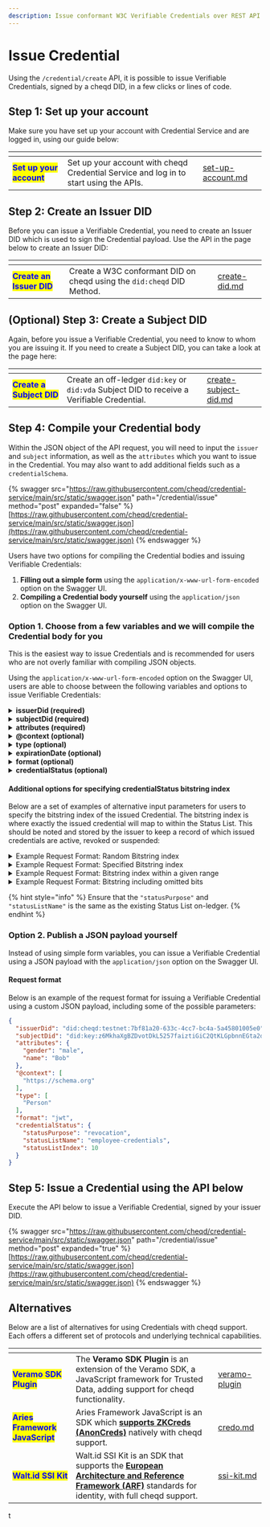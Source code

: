 ```yaml
---
description: Issue conformant W3C Verifiable Credentials over REST API
---
```


# Issue Credential

Using the `/credential/create` API, it is possible to issue Verifiable Credentials, signed by a cheqd DID, in a few clicks or lines of code.&#x20;

## Step 1: Set up your account

Make sure you have set up your account with Credential Service and are logged in, using our guide below:

<table data-card-size="large" data-view="cards"><thead><tr><th></th><th></th><th data-hidden data-card-target data-type="content-ref"></th></tr></thead><tbody><tr><td><mark style="color:blue;"><strong>Set up your account</strong></mark></td><td>Set up your account with cheqd Credential Service and log in to start using the APIs.</td><td><a href="../set-up-account.md">set-up-account.md</a></td></tr></tbody></table>

## Step 2: Create an Issuer DID

Before you can issue a Verifiable Credential, you need to create an Issuer DID which is used to sign the Credential payload. Use the API in the page below to create an Issuer DID:

<table data-card-size="large" data-view="cards"><thead><tr><th></th><th></th><th data-hidden data-card-target data-type="content-ref"></th></tr></thead><tbody><tr><td><mark style="color:blue;"><strong>Create an Issuer DID</strong></mark></td><td>Create a W3C conformant DID on cheqd using the <code>did:cheqd</code> DID Method.</td><td><a href="../dids/create-did.md">create-did.md</a></td></tr></tbody></table>

## (Optional) Step 3: Create a Subject DID

Again, before you issue a Verifiable Credential, you need to know to whom you are issuing it. If you need to create a Subject DID, you can take a look at the page here:

<table data-card-size="large" data-view="cards"><thead><tr><th></th><th></th><th data-hidden data-card-target data-type="content-ref"></th></tr></thead><tbody><tr><td><mark style="color:blue;"><strong>Create a Subject DID</strong></mark></td><td>Create an off-ledger <code>did:key</code> or <code>did:vda</code> Subject DID to receive a Verifiable Credential.</td><td><a href="../dids/create-subject-did.md">create-subject-did.md</a></td></tr></tbody></table>

## Step 4: Compile your Credential body

Within the JSON object of the API request, you will need to input the `issuer` and `subject` information, as well as the `attributes` which you want to issue in the Credential. You may also want to add additional fields such as a `credentialSchema`.

{% swagger src="https://raw.githubusercontent.com/cheqd/credential-service/main/src/static/swagger.json" path="/credential/issue" method="post" expanded="false" %}
[https://raw.githubusercontent.com/cheqd/credential-service/main/src/static/swagger.json](https://raw.githubusercontent.com/cheqd/credential-service/main/src/static/swagger.json)
{% endswagger %}

Users have two options for compiling the Credential bodies and issuing Verifiable Credentials:

1. **Filling out a simple form** using the `application/x-www-url-form-encoded` option on the Swagger UI.
2. **Compiling a Credential body yourself** using the `application/json` option on the Swagger UI.

### Option 1. Choose from a few variables and we will compile the Credential body for you

This is the easiest way to issue Credentials and is recommended for users who are not overly familiar with compiling JSON objects.&#x20;

Using the `application/x-www-url-form-encoded` option on the Swagger UI, users are able to choose between the following variables and options to issue Verifiable Credentials:

<details>

<summary><strong>issuerDid (required)</strong></summary>

This is the DID of the Credential issuer, created in [Step 2](issue-credential.md#step-2-create-an-issuer-did). This needs to be a `did:cheqd` DID. For example:

```json
did:cheqd:testnet:7bf81a20-633c-4cc7-bc4a-5a45801005e0
```

</details>

<details>

<summary><strong>subjectDid (required)</strong></summary>

This is the DID of the Credential subject, created in [Step ](issue-credential.md#step-2-create-an-issuer-did)[3](issue-credential.md#optional-step-3-create-a-subject-did). This needs to be a `did:key` or `did:vda` DID. For example:

```json
did:key:z6MkhaXgBZDvotDkL5257faiztiGiC2QtKLGpbnnEGta2doK
```

</details>

<details>

<summary><strong>attributes (required)</strong></summary>

These are the claims or attributes attested to within the Verifiable Credential. This must be a JSON object, following the [syntax defined in the Verifiable Credential Data Model](https://www.w3.org/TR/vc-data-model/). For example:

```json
{
  "name": "Bob",
  "gender": "male"
}
```

</details>

<details>

<summary><strong>@context (optional)</strong></summary>

This is an optional property that defines semantic information about the Credential, conforming to the [@contexts section of the Verifiable Credential Data Model](https://www.w3.org/TR/vc-data-model/#contexts). For example:

```json
https://www.w3.org/2018/credentials/v1
```

</details>

<details>

<summary><strong>type (optional)</strong></summary>

This is an optional property that defines information about the type of Verifiable Credential, conforming to the [types section of the Verifiable Credential Data Model](https://www.w3.org/TR/vc-data-model/#types). For example:

```json
VerifiableCredential
```

</details>

<details>

<summary><strong>expirationDate (optional)</strong></summary>

This is an optional property that defines information about the expiration date of a Verifiable Credential, conforming to the [expiration section of the Verifiable Credentials Data Model](https://www.w3.org/TR/vc-data-model/#expiration). For example:

```json
2023-06-08T13:49:28.000Z
```

</details>

<details>

<summary><strong>format (optional)</strong></summary>

Format of the Verifiable Credential. Defaults to VC-JWT.

* jwt (VC-JWT)
* lds (JSON-LD)

</details>

<details>

<summary><strong>credentialStatus (optional)</strong></summary>

`credentialStatus` properties for VC revocation or suspension. Takes `statusListName` and `statusListPurpose` as inputs. If you have already created a Status List, you can include the same inputs here to map this issued credential within the created bitstring.&#x20;

Note that this is the same for [unencrypted Status Lists](../status-lists/) and for [encrypted Status Lists](../payments/charge.md). For example:

```json
{
  "statusPurpose": "revocation",
  "statusListName": "employee-credentials"
}
```

</details>

#### Additional options for specifying credentialStatus bitstring index

Below are a set of examples of alternative input parameters for users to specify the bitstring index of the issued Credential. The bitstring index is where exactly the issued credential will map to within the Status List. This should be noted and stored by the issuer to keep a record of which issued credentials are active, revoked or suspended:

<details>

<summary>Example Request Format: Random Bitstring index</summary>

```json
{
  "statusPurpose": "revocation",
  "statusListName": "employee-credentials"
}

```

</details>

<details>

<summary>Example Request Format: Specified Bitstring index</summary>

```json
{
  "statusPurpose": "revocation",
  "statusListName": "employee-credentials",
  "statusListIndex": 1543
}

```

</details>

<details>

<summary>Example Request Format: Bitstring index within a given range</summary>

```json
{
  "statusPurpose": "revocation",
  "statusListName": "employee-credentials"
  "statusListRangeStart": 1000,
  "statusListRangeEnd": 2000
}
```

</details>

<details>

<summary>Example Request Format: Bitstring including omitted bits </summary>

```json
{
  "statusPurpose": "revocation",
  "statusListName": "employee-credentials"
  "statusListRangeStart": 1000,
  "statusListRangeEnd": 2000,
  "indexNotIn": 1001. 1264. 1268, 1854
}

```

</details>

{% hint style="info" %}
Ensure that the `"statusPurpose"` and `"statusListName"` is the same as the existing Status List on-ledger.
{% endhint %}

### Option 2. Publish a JSON payload yourself

Instead of using simple form variables, you can issue a Verifiable Credential using a JSON payload with the `application/json` option on the Swagger UI.&#x20;

#### Request format

Below is an example of the request format for issuing a Verifiable Credential using a custom JSON payload, including some of the possible parameters:

```json
{
  "issuerDid": "did:cheqd:testnet:7bf81a20-633c-4cc7-bc4a-5a45801005e0",
  "subjectDid": "did:key:z6MkhaXgBZDvotDkL5257faiztiGiC2QtKLGpbnnEGta2doK",
  "attributes": {
    "gender": "male",
    "name": "Bob"
  },
  "@context": [
    "https://schema.org"
  ],
  "type": [
    "Person"
  ],
  "format": "jwt",
  "credentialStatus": {
    "statusPurpose": "revocation",
    "statusListName": "employee-credentials",
    "statusListIndex": 10
  }
}
```

## Step 5: Issue a Credential using the API below

Execute the API below to issue a Verifiable Credential, signed by your issuer DID.

{% swagger src="https://raw.githubusercontent.com/cheqd/credential-service/main/src/static/swagger.json" path="/credential/issue" method="post" expanded="true" %}
[https://raw.githubusercontent.com/cheqd/credential-service/main/src/static/swagger.json](https://raw.githubusercontent.com/cheqd/credential-service/main/src/static/swagger.json)
{% endswagger %}

## Alternatives

Below are a list of alternatives for using Credentials with cheqd support. Each offers a different set of protocols and underlying technical capabilities.

<table data-view="cards" data-full-width="false"><thead><tr><th></th><th></th><th data-hidden data-card-target data-type="content-ref"></th></tr></thead><tbody><tr><td><mark style="color:blue;"><strong>Veramo SDK Plugin</strong></mark></td><td>The <strong>Veramo SDK Plugin</strong> is an extension of the Veramo SDK, a JavaScript framework for Trusted Data, adding support for cheqd functionality.</td><td><a href="../../sdk/veramo-plugin/">veramo-plugin</a></td></tr><tr><td><mark style="color:blue;"><strong>Aries Framework JavaScript</strong></mark></td><td>Aries Framework JavaScript is an SDK which <a href="https://hyperledger.github.io/anoncreds-spec/"><strong>supports ZKCreds (AnonCreds)</strong></a> natively with cheqd support. </td><td><a href="../../sdk/credo.md">credo.md</a></td></tr><tr><td><mark style="color:blue;"><strong>Walt.id SSI Kit</strong></mark></td><td>Walt.id SSI Kit is an SDK that supports the <a href="https://digital-strategy.ec.europa.eu/en/library/european-digital-identity-architecture-and-reference-framework-outline"><strong>European Architecture and Reference Framework (ARF)</strong></a> standards for identity, with full cheqd support. </td><td><a href="../../sdk/ssi-kit.md">ssi-kit.md</a></td></tr></tbody></table>

t
